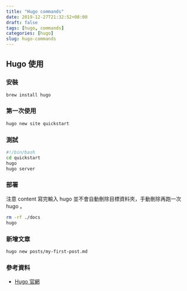 ```yaml
---
title: "Hugo commands"
date: 2019-12-27T21:32:52+08:00
draft: false
tags: [hugo, commands]
categories: [hugo]
slug: hugo-commands
---
```


## Hugo 使用

### 安裝

```bash
brew install hugo
```

### 第一次使用

```bash
hugo new site quickstart
```

### 測試

```bash
#!/bin/bash
cd quickstart
hugo
hugo server
```

### 部署

注意 content 寫完輸入 hugo 並不會自動刪除目標資料夾，手動刪除再跑一次 hugo 。

```bash
rm -rf ./docs
hugo
```

### 新增文章

```bash
hugo new posts/my-first-post.md
```

### 參考資料

- [Hugo 官網](https://gohugo.io/getting-started/quick-start/)

